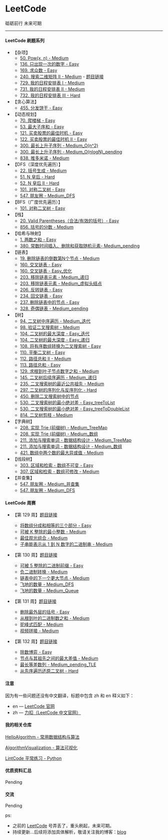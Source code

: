 # LeetCode
砥砺前行 未来可期

---

#### LeetCode 刷题系列


- 【杂项】
    - [50. Pow(x, n) - Medium](./src/leetcode/misc/leet_zh_1106/Solution.java)
    - [136. 只出现一次的数字 - Easy](./src/leetcode/misc/leet_zh_1106/Solution.java)
    - [169. 求众数 - Easy](./src/leetcode/misc/leet_zh_1107/Solution.java)
    - [240. 搜索二维矩阵 II - Medium](./src/leetcode/misc/leet_zh_1108/Solution.java) - [题目链接](https://leetcode-cn.com/explore/interview/card/top-interview-quesitons-in-2018/261/before-you-start/1108/)
    - [729. 我的日程安排表 I - Medium](./src/leetcode/misc/leet_zh_729/MyCalendar.java)
    - [731. 我的日程安排表 II - Medium](./src/leetcode/misc/leet_zh_731/MyCalendarTwo.java)
    - [732. 我的日程安排表 III - Hard](./src/leetcode/misc/leet_zh_732/MyCalendarThree.java)
- 【贪心算法】
    - [455. 分发饼干 - Easy](./src/leetcode/greedy/leet_zh_455/Solution.java)
- 【动态规划】
    - [70. 爬楼梯 - Easy](./src/leetcode/dynamic_programming/zh_70_climbing_stairs/Solution.java)
    - [53. 最大子序和 - Easy](./src/leetcode/dynamic_programming/zh_53_maximum_subarray/Solution.java)
    - [121. 买卖股票的最佳时机 - Easy](./src/leetcode/dynamic_programming/leet_zh_121/Solution.java)
    - [122. 买卖股票的最佳时机 II - Easy](./src/leetcode/dynamic_programming/leet_zh_122/Solution.java)
    - [300. 最长上升子序列 - Medium_O(n^2)](./src/leetcode/dynamic_programming/leet_zh_300/Solution.java)
    - [300. 最长上升子序列 - Medium_O(nlogN)_pending](./src/leetcode/dynamic_programming/leet_zh_300/Solution.java)
    - [838. 推多米诺 - Medium](./src/leetcode/dynamic_programming/leet_zh_838/Solution.java)
- 【DFS（深度优先遍历）】
    - [22. 括号生成 - Medium](./src/leetcode/backtrack/leet_zh_22/Solution.java)
    - [51. N 皇后 - Hard](./src/leetcode/backtrack/zh_51_n_queens/Solution.java)
    - [52. N 皇后 II - Hard](./src/leetcode/backtrack/zh_52_n_queens/Solution.java)
    - [101. 对称二叉树 - Easy](./src/leetcode/backtrack/leet_zh_101/Solution.java)
    - [547. 朋友圈 - Medium_DFS](./src/leetcode/union_find/leet_zh_547/SolutionDFS.java)
- 【BFS（广度优先遍历）】
    - [101. 对称二叉树 - Easy](./src/leetcode/backtrack/leet_zh_22/Solution.java)
- 【栈】
    - [20. Valid Parentheses（合法/有效的括号）- Easy](./src/leetcode/stack/leet_en_20/Solution.java)
    - [856. 括号的分数 - Medium](./src/leetcode/tree/leet_zh_856/Solution2.java)
- 【哈希与映射】
    - [1. 两数之和 - Easy](./src/leetcode/hash_mapping/leet_zh_1/Solution2.java)
    - [380. 常数时间插入、删除和获取随机元素- Medium_pending](./src/leetcode/hash_mapping/leet_zh_1164/RandomizedSet.java)
- 【链表】
    - [19. 删除链表的倒数第N个节点 - Medium](./src/leetcode/list/leet_zh_19/Solution.java)
    - [160. 交叉链表 - Easy](./src/leetcode/list/leet_zh_1149/Solution.java)
    - [160. 交叉链表 - Easy_优化](./src/leetcode/list/leet_zh_1149/Solution.java)
    - [203. 移除链表元素 - Medium_递归](./src/leetcode/list/leet_zh_203/Solution3.java)
    - [203. 移除链表元素 - Medium_虚拟头结点](./src/leetcode/list/leet_zh_203/Solution2.java)
    - [206. 反转链表 - Easy](./src/leetcode/list/leet_zh_1149/Solution.java)
    - [234. 回文链表 - Easy](./src/leetcode/list/zh_1150/Solution.java)
    - [237. 删除链表中的节点 - Easy](./src/leetcode/list/leet_zh_237/Solution.java)
    - [328. 奇偶链表 - Medium_pending](./src/leetcode/list/leet_zh_1152/Solution.java)
- 【树】
    - [94. 二叉树中序遍历 - Medium_迭代](./src/leetcode/tree/leet_zh_94/Solution.java)
    - [98. 验证二叉搜索树 - Medium](./src/leetcode/tree/leet_zh_98/Solution.java)
    - [104. 二叉树的最大深度 - Easy_迭代](./src/leetcode/tree/leet_zh_104/Solution2.java)
    - [104. 二叉树的最大深度 - Easy_递归](./src/leetcode/tree/leet_zh_104/Solution.java)
    - [108. 将有序数组转换为二叉搜索树 - Easy](./src/leetcode/tree/leet_zh_108/Solution.java)
    - [110. 平衡二叉树 - Easy](./src/leetcode/tree/leet_zh_110/Solution.java)
    - [112. 路径总和 II - Medium](./src/leetcode/tree/leet_zh_113/Solution.java)
    - [113. 路径总和 - Easy](./src/leetcode/tree/leet_zh_112/Solution.java)
    - [129. 求根到叶子节点数字之和 - Medium](./src/leetcode/tree/leet_zh_129/Solution.java)
    - [145. 二叉树后续序遍历 - Medium_递归](./src/leetcode/tree/leet_zh_145/Solution.java)
    - [235. 二叉搜索树的最近公共祖先 - Medium](./src/leetcode/tree/leet_zh_235/Solution.java)
    - [297. 二叉树的序列化与反序列化 - Hard](./src/leetcode/tree/leet_zh_1167/Codec.java)
    - [450. 删除二叉搜索树中的节点](./src/leetcode/tree/leet_en_450/Solution.java)
    - [530. 二叉搜索树的最小绝对差 - Easy_treeToList](./src/leetcode/tree/leet_zh_530/Solution.java)
    - [530. 二叉搜索树的最小绝对差 - Easy_treeToDoubleList](./src/leetcode/tree/leet_zh_530/Solution2.java)
    - [814. 二叉树剪枝 - Medium](./src/leetcode/tree/leet_en_450/Solution.java)
- 【字典树】
    - [208. 实现 Trie (前缀树) - Medium_TreeMap](./src/leetcode/trie/leet_zh_208/Trie.java)
    - [208. 实现 Trie (前缀树) - Medium_数组](./src/leetcode/trie/leet_zh_208/Trie2.java)
    - [211. 添加与搜索单词 - 数据结构设计 - Medium_TreeMap](./src/leetcode/trie/leet_zh_211/WordDictionary.java)
    - [211. 添加与搜索单词 - 数据结构设计 - Medium_数组](./src/leetcode/trie/leet_zh_211/WordDictionary2.java)
    - [421. 数组中两个数的最大异或值 - Medium](./src/leetcode/trie/leet_zh_421/Solution.java)
- 【线段树】
    - [303. 区域和检索 - 数组不可变 - Easy](./src/leetcode/segment/leet_zh_303/NumArray.java)
    - [307. 区域和检索 - 数组可修改 - Medium](./src/leetcode/segment/leet_zh_307/NumArray.java)
- 【并查集】
    - [547. 朋友圈 - Medium_并查集](./src/leetcode/union_find/leet_zh_547/SolutionUF.java)
    - [547. 朋友圈 - Medium_DFS](./src/leetcode/union_find/leet_zh_547/SolutionDFS.java)

#### LeetCode 周赛

- 【第 129 周】[题目链接](https://leetcode-cn.com/contest/weekly-contest-129)
    - [将数组分成和相等的三个部分 - Easy](./src/weekly_contest/th_129/leet_zh_1020/Solution.java)
    - [可被 K 整除的最小整数 - Medium](./src/weekly_contest/th_129/leet_zh_1021/Solution.java)
    - [最佳观光组合 - Medium](./src/weekly_contest/th_129/leet_zh_1022/Solution.java)
    - [子串能表示从 1 到 N 数字的二进制串 - Medium](./src/weekly_contest/th_129/leet_zh_1023/Solution.java)
- 【第 130 周】[题目链接](https://leetcode-cn.com/contest/weekly-contest-130)
    - [可被 5 整除的二进制前缀 - Easy](./src/weekly_contest/th_130/leet_zh_1029/Solution.java)
    - [负二进制转换 - Medium](./src/weekly_contest/th_130/leet_zh_1028/Solution.java)
    - [链表中的下一个更大节点 - Medium](./src/weekly_contest/th_130/leet_zh_1030/Solution.java)
    - [飞地的数量 - Medium_DFS](./src/weekly_contest/th_130/leet_zh_1031/Solution2.java)
    - [飞地的数量 - Medium_Queue](./src/weekly_contest/th_130/leet_zh_1031/Solution.java)
- 【第 131 周】[题目链接](https://leetcode-cn.com/contest/weekly-contest-131)
    - [删除最外层的括号 - Easy](./src/weekly_contest/th_131/leet_zh_5016/Solution.java)
    - [从根到叶的二进制数之和 - Medium](./src/weekly_contest/th_131/leet_zh_5017/Solution.java)
    - [驼峰式匹配 - Medium](./src/weekly_contest/th_131/leet_zh_5018/Solution.java)
    - [视频拼接 - Medium](./src/weekly_contest/th_131/leet_zh_5019/Solution3.java)

- 【第 132 周】[题目链接](https://leetcode-cn.com/contest/weekly-contest-132)
    - [除数博弈 - Easy](./src/weekly_contest/th_132/leet_zh_5024/Solution.java)
    - [节点与其祖先之间的最大差值 - Medium](./src/weekly_contest/th_132/leet_zh_5025/Solution.java)
    - [最长等差数列 - Medium_pending_TLE](./src/weekly_contest/th_132/leet_zh_5030/Solution.java)
    - [从先序遍历还原二叉树 - Hard](./src/weekly_contest/th_132/leet_zh_5031/Solution3.java)


#### 注意

因为有一些问题还没有中文翻译，标题中包含 zh 和 en 释义如下：

* en — [LeetCode 官网](https://leetcode.com/)
* zh — [力扣（LeetCode 中文官网）](https://leetcode-cn.com/)


#### 我的相关仓库

[HelloAlgorithm - 常用数据结构与算法](https://github.com/hackfengJam/HelloAlgorithm)

[AlgorithmVisualization - 算法可视化](https://github.com/hackfengJam/AlgorithmVisualization)

[LintCode 平常练习 - Python](https://github.com/hackfengJam/LintCode)

  

#### 优质资料汇总

Pending



#### 交流

Pending

ps:
- 之前的 [LeetCode](https://leetcode.com/) 号弄丢了，重头刷起，未来可期。
- 持续更新...后续将添加具体解析，敬请关注我的博客：[blog](https://github.com/hackfengJam/blog)

